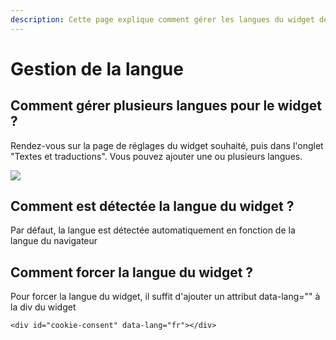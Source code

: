 ```yaml
---
description: Cette page explique comment gérer les langues du widget de consentement
---
```


# Gestion de la langue

## Comment gérer plusieurs langues pour le widget ?

Rendez-vous sur la page de réglages du widget souhaité, puis dans l'onglet "Textes et traductions". Vous pouvez ajouter une ou plusieurs langues.

![](<../../../.gitbook/assets/Capture web\_6-5-2022\_102131\_app.dastra.eu.jpeg>)

## Comment est détectée la langue du widget ?

Par défaut, la langue est détectée automatiquement en fonction de la langue du navigateur

## Comment forcer la langue du widget ?

Pour forcer la langue du widget, il suffit d'ajouter un attribut data-lang="" à la div du widget

```markup
<div id="cookie-consent" data-lang="fr"></div>
```


